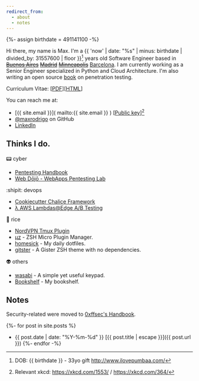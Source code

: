 ```yaml
---
redirect_from:
  - about
  - notes
---
```

{%- assign birthdate = 491141100 -%}

Hi there, my name is Max. I'm a {{ 'now' | date: "%s" | minus: birthdate | divided_by: 31557600 | floor }}[^birthdate] years old Software Engineer based in ~~[Buenos Aires]( https://www.google.com.ar/maps/place/Buenos+Aires/ )~~  ~~[Madrid]( https://www.google.com.ar/maps/place/Madrid/ )~~  ~~[Minneapolis]( https://www.google.com.ar/maps/place/Minneapolis/ )~~ [Barcelona]( https://www.google.com.ar/maps/place/Barcelona/ ).
I am currently working as a Senior Engineer specialized in Python and Cloud Architecture. I'm also writing an open source [book](https://0xffsec.com/handbook) on penetration testing.

Curriculum Vitae: [[PDF](/assets/pdf/Luis_Maximiliano_Rodrigo_Zubieta_CV.pdf)][[HTML](cv.html)]

You can reach me at:
- [{{ site.email }}]( mailto:{{ site.email }} ) [[Public key]( gpg.html )][^xkcd]
- [@maxrodrigo]( https://github.com/maxrodrigo/ ) on GitHub
- [LinkedIn]( https://www.linkedin.com/in/maxrodrigo/ )

[^birthdate]: DOB: {{ birthdate }} - 33yo gift <http://www.ilovepumbaa.com/>
[^xkcd]: Relevant xkcd: <https://xkcd.com/1553/> / <https://xkcd.com/364/>

## Thinks I do.

:pager: cyber

- [Pentesting Handbook](https://0xffsec.com/handbook)
- [Web Dōjō - WebApps Pentesting Lab](https://github.com/0xffsec/webdojo)

:shipit: devops

- [Cookiecutter Chalice Framework](https://github.com/maxrodrigo/cookiecutter-chalice)
- [λ AWS Lambdas@Edge A/B Testing](https://github.com/maxrodrigo/ab-testing-lambdas)

:rice: rice

- [NordVPN Tmux Plugin](https://github.com/maxrodrigo/tmux-nordvpn)
- [μz](https://github.com/maxrodrigo/uz) - ZSH Micro Plugin Manager.
- [homesick](https://github.com/maxrodrigo/homesick) - My daily dotfiles.
- [gitster](https://github.com/maxrodrigo/gitster) -  A Gister ZSH theme with no dependencies.

:alien: others

- [wasabi](https://github.com/maxrodrigo/wasabi) - A simple yet useful keypad.
- [Bookshelf](bookshelf.md) - My bookshelf.

## Notes

Security-related were moved to [0xffsec's Handbook](https://0xffsec.com/handbook).

{%- for post in site.posts %}
- {{ post.date | date: "%Y-%m-%d" }} [{{ post.title | escape }}]({{ post.url }})
{%- endfor -%}
